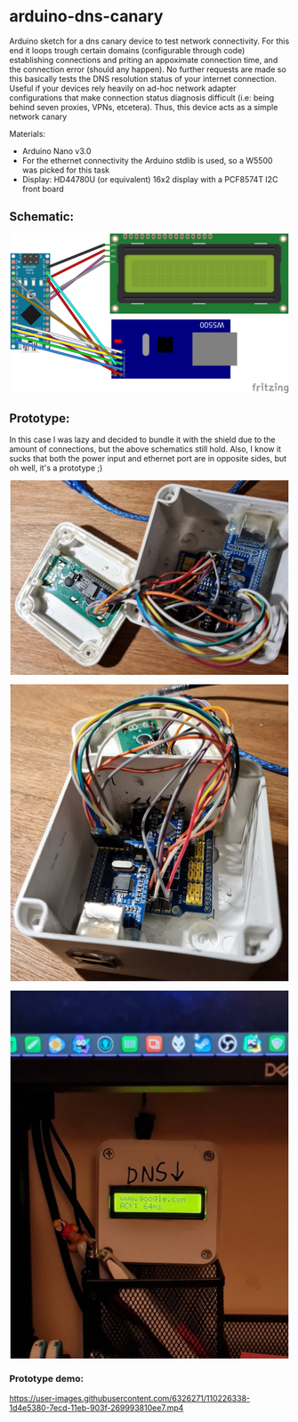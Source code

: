 # arduino-dns-canary
Arduino sketch for a dns canary device to test network connectivity. For this end it loops trough certain domains (configurable through code) establishing connections and priting an appoximate connection time, and the connection error (should any happen). No further requests are made so this basically tests the DNS resolution status of your internet connection. Useful if your devices rely heavily on ad-hoc network adapter configurations that make connection status diagnosis difficult (i.e: being behind seven proxies, VPNs, etcetera). Thus, this device acts as a simple network canary

Materials:
* Arduino Nano v3.0
* For the ethernet connectivity the Arduino stdlib is used, so a W5500 was picked for this task
* Display: HD44780U (or equivalent) 16x2 display with a PCF8574T I2C front board

## Schematic:
<p align="center">
  <img src="/canary_bb.png" width="500">
</p>

## Prototype:
In this case I was lazy and decided to bundle it with the shield due to the amount of connections, but the above schematics still hold. Also, I know it sucks that both the power input and ethernet port are in opposite sides, but oh well, it's a prototype ;)

<p align="center">
  <img src="/proto1.jpg" width="500">
</p>

<p align="center">
  <img src="/proto2.jpg" width="500">
</p>

<p align="center">
  <img src="/proto3.jpg" width="500">
</p>

### Prototype demo:

https://user-images.githubusercontent.com/6326271/110226338-1d4e5380-7ecd-11eb-903f-269993810ee7.mp4


